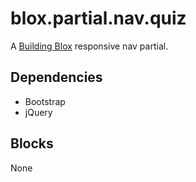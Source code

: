 # blox.partial.nav.quiz

A [Building Blox](https://github.com/Building-Blox/building-blox) responsive nav partial.

## Dependencies
- Bootstrap
- jQuery

## Blocks
None